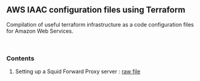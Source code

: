 ## AWS IAAC configuration files using Terraform
Compilation of useful terraform infrastructure as a code configuration files for Amazon Web Services.

<br>

### Contents
1. Setting up a Squid Forward Proxy server : [raw file](https://raw.githubusercontent.com/CottonPajamas/aws-terraform-iaac-compilation/master/squid_proxy_server.tf)
